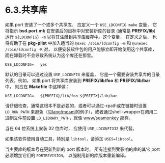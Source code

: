 # 6.3.共享库

如果 port 安装了一个或多个共享库， 应定义一个 `USE_LDCONFIG make` 变量， 它将指示 **bsd.port.mk** 在安装后的目标中对安装新库的目录 (通常是 **PREFIX/lib**) 运行 `${LDCONFIG} -m` 以将其注册到共享库缓存中。这个变量， 在定义之后， 也将有助于在 **pkg-plist** 中加入适当的 `@exec /sbin/ldconfig -m` 和 `@unexec /sbin/ldconfig -R` 对， 以便安装软件包的用户能够立即开始使用这个共享库， 而在卸载时不会导致系统认为这个库还在那里。

```shell-sessionl
USE_LDCONFIG=	yes
```

默认的目录可以通过设置 `USE_LDCONFIG` 来覆盖， 它是一个需要安装共享库的目录列表。例如， 如果 port 将共享库安装到 **PREFIX/lib/foo** 和 **PREFIX/lib/bar** 中， 则应在 **Makefile** 中这样做：

```shell-sessionl
USE_LDCONFIG=	${PREFIX}/lib/foo ${PREFIX}/lib/bar
```

请仔细检查，通常这根本不是必要的，或者可以通过-rpath或在链接时设置 `LD_RUN_PATH` 来避免（见[lang/mosml](https://cgit.freebsd.org/ports/tree/lang/mosml/)的例子），或者通过shell-wrapper在调用二进制文件前设置 `LD_LIBRARY_PATH`，就像 [www/seamonkey](https://cgit.freebsd.org/ports/tree/www/seamonkey/) 那样。

当在 64 位系统上安装 32 位库时， 应使用 `USE_LDCONFIG32` 来代替。

如果该软件使用自动工具，特别是 `libtool`，请添加 `USES=libtool`。

当主要库的版本号在更新到新的 port 版本时， 所有连接到受影响的库的其它 port 必须增加它们的 `PORTREVISION`， 以强制用新的库版本重新编译。

